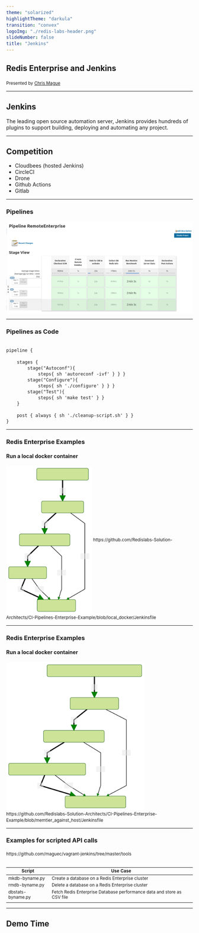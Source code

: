 ```yaml
---
theme: "solarized"
highlightTheme: "darkula"
transition: "convex"
logoImg: "./redis-labs-header.png"
slideNumber: false
title: "Jenkins"
---
```


## Redis Enterprise and Jenkins 


<small>Presented by [Chris Mague](mailto:christian@redislabs.com)</small>

---

## Jenkins

The leading open source automation server, Jenkins provides hundreds of plugins to support building, deploying and automating any project.


---

## Competition

- Cloudbees (hosted Jenkins)
- CircleCI
- Drone
- Github Actions
- Gitlab

---

### Pipelines 

<img src="pipeline_example.png"  style="background:none; border:none; box-shadow:none;vertical-align:middle ">

---

### Pipelines as Code


<pre><code>
pipeline {

    stages {
        stage("Autoconf"){
            steps{ sh 'autoreconf -ivf' } } }
        stage("Configure"){
            steps{ sh './configure' } } }
        stage("Test"){
            steps{ sh 'make test' } } 
    }

    post { always { sh './cleanup-script.sh' } }    
}
</code></pre>

---

### Redis Enterprise Examples
#### Run a local docker container

<img src="docker_flow.svg"  height="400" style="background:none; border:none; box-shadow:none;vertical-align:middle ">

<small>
https://github.com/Redislabs-Solution-Architects/CI-Pipelines-Enterprise-Example/blob/local_docker/Jenkinsfile
</small>

---

### Redis Enterprise Examples
#### Run a local docker container

<img src="remote_flow.svg"  height="400" style="background:none; border:none; box-shadow:none;vertical-align:middle ">

<small>
https://github.com/Redislabs-Solution-Architects/CI-Pipelines-Enterprise-Example/blob/memtier_against_host/Jenkinsfile
</small>

---

### Examples for scripted API calls

<small>
https://github.com/maguec/vagrant-jenkins/tree/master/tools <br><br>

|Script | Use Case |
|--|--|
|mkdb-byname.py|Create a database on a Redis Enterprise cluster|
|rmdb-byname.py|Delete a database on a Redis Enterprise cluster|
|dbstats-byname.py|Fetch Redis Enterprise Database performance data and store as CSV file|
| | |


</small>

---

## Demo Time

